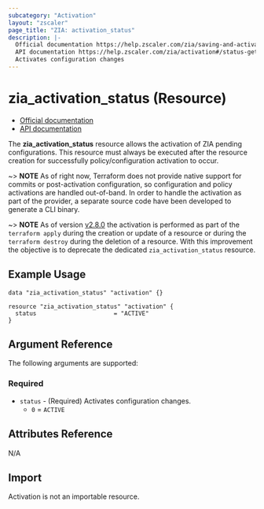```yaml
---
subcategory: "Activation"
layout: "zscaler"
page_title: "ZIA: activation_status"
description: |-
  Official documentation https://help.zscaler.com/zia/saving-and-activating-changes-zia-admin-portal
  API documentation https://help.zscaler.com/zia/activation#/status-get
  Activates configuration changes
---
```


# zia_activation_status (Resource)

* [Official documentation](https://help.zscaler.com/zia/saving-and-activating-changes-zia-admin-portal)
* [API documentation](https://help.zscaler.com/zia/activation#/status-get)

The **zia_activation_status** resource allows the activation of ZIA pending configurations. This resource must always be executed after the resource creation for successfully policy/configuration activation to occur.

~> **NOTE** As of right now, Terraform does not provide native support for commits or post-activation configuration, so configuration and policy activations are handled out-of-band. In order to handle the activation as part of the provider, a separate source code have been developed to generate a CLI binary.

~> **NOTE** As of version [v2.8.0](https://github.com/zscaler/terraform-provider-zia/releases/tag/v2.8.0) the activation is performed as part of the `terraform apply` during the creation or update of a resource or during the `terraform destroy` during the deletion of a resource. With this improvement the objective is to deprecate the dedicated `zia_activation_status` resource.

## Example Usage

```hcl
data "zia_activation_status" "activation" {}

resource "zia_activation_status" "activation" {
  status                      = "ACTIVE"
}
```

## Argument Reference

The following arguments are supported:

### Required

* `status` - (Required) Activates configuration changes.
  * ``0`` = ``ACTIVE``

## Attributes Reference

N/A

## Import

Activation is not an importable resource.
